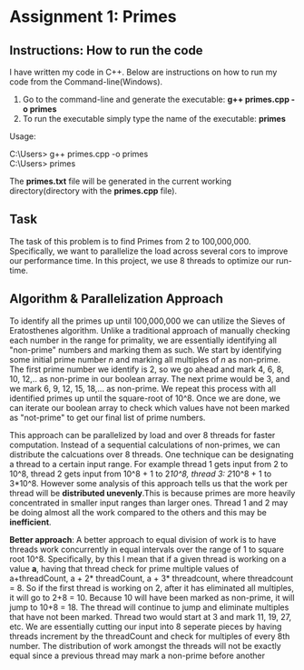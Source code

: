 # Assignment 1: Primes


## Instructions: How to run the code
I have written my code in C++. Below are instructions on how to run my code from the Command-line(Windows).


1) Go to the command-line and generate the executable: **g++ primes.cpp -o primes**
2) To run the executable simply type the name of the executable: **primes**

Usage:

C:\Users> g++ primes.cpp -o primes   
C:\Users> primes

The **primes.txt** file will be generated in the current working directory(directory with the **primes.cpp** file).

## Task

The task of this problem is to find Primes from 2 to 100,000,000. Specifically, we want to parallelize the load across several cors 
to improve our performance time. In this project, we use 8 threads to optimize our run-time. 

##  Algorithm & Parallelization Approach

To identify all the primes up until 100,000,000 we can utilize the Sieves of Eratosthenes algorithm. Unlike a traditional approach of manually
checking each number in the range for primality, we are essentially identifying all "non-prime" numbers and marking them as such. We start by identifying
some initial prime number *n* and marking all multiples of *n* as non-prime. The first prime number we identify is 2, so we go ahead and mark 4, 6, 8, 10, 12,.. as non-prime in our boolean array. The next prime would be 3, and we mark 6, 9, 12, 15, 18,... as non-prime. We repeat this process with all identified primes up until the square-root of 10^8. Once we are done, we can iterate our boolean array to check which values have not been marked as "not-prime" to get our final list of prime numbers.

This approach can be parallelized by load and over 8 threads for faster computation. Instead of a sequential calculations of non-primes, we can distribute the calcuations over 8 threads. One technique can be designating a thread to a certain input range. For example thread 1 gets input from 2 to 10^8, thread 2 gets input from 10^8 + 1 to 2*10^8, thread 3: 2*10^8 + 1 to 3*10^8. However some analysis of this approach tells us that the work per thread will be **distributed unevenly**.This is because primes are more heavily concentrated in smaller input ranges than larger ones. Thread 1 and 2 may be doing almost all the work compared to the others and this may be **inefficient**. 

**Better approach**: A better approach to equal division of work is to have threads work concurrently in equal intervals over the range of 1 to square root 10^8. Specifically, by this I mean that if a given thread is working on a value **a**, having that thread check for prime multiple values of a+threadCount, a + 2* threadCount, a + 3* threadcount, where threadcount = 8. So if the first thread is working on 2, after it has eliminated all multiples, it will go to 2+8 = 10. Because 10 will have been marked as non-prime, it will jump to 10+8 = 18. The thread will continue to jump and eliminate multiples that have not been marked. Thread two would start at 3 and mark 11, 19, 27, etc. We are essentially cutting our input into 8 seperate pieces by having threads increment by the threadCount and check for multiples of every 8th number. The distribution of work amongst the threads will not be exactly equal since a previous thread may mark a non-prime before another